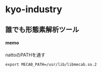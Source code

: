 # kyo-industry

## 誰でも形態素解析ツール

#### memo
nattoのPATHを通す
```
export MECAB_PATH=/usr/lib/libmecab.so.2
```
